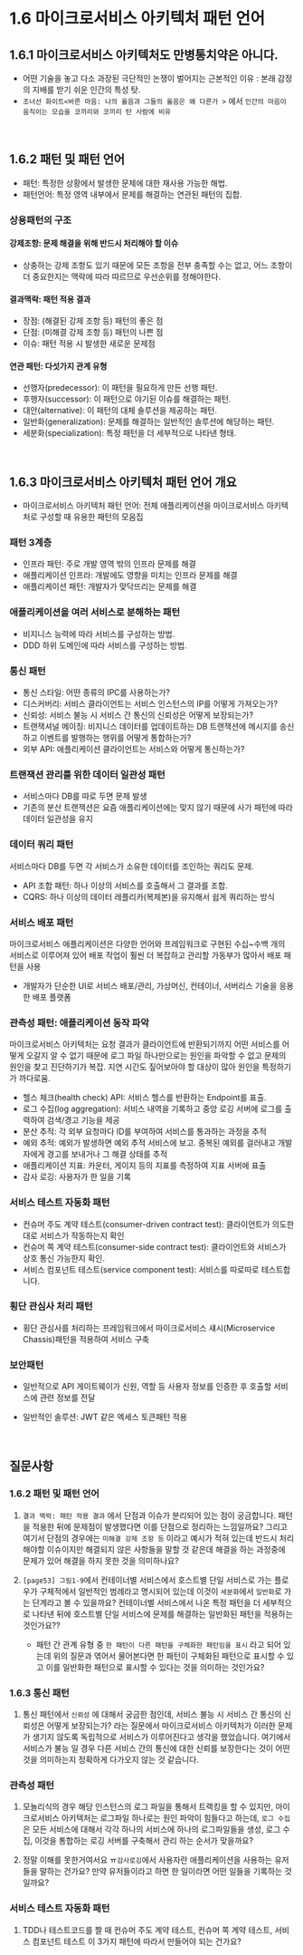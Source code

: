 # 1.6 마이크로서비스 아키텍처 패턴 언어

## 1.6.1 마이크로서비스 아키텍처도 만병통치약은 아니다.

-   어떤 기술을 놓고 다소 과장된 극단적인 논쟁이 벌어지는 근본적인 이유 : 본래 감정의 지배를 받기 쉬운 인간의 특성 탓.
-   `조너선 화이트<바른 마음: 나의 옳음과 그들의 옳음은 왜 다른가 >` 에서 `인간의 마음이 움직이는 모습을 코끼리와 코끼리 탄 사람에 비유`

<br />

## 1.6.2 패턴 및 패턴 언어

-   패턴: 특정한 상황에서 발생한 문제에 대한 재사용 가능한 해법.
-   패턴언어: 특정 영역 내부에서 문제를 해결하는 연관된 패턴의 집합.

### 상용패턴의 구조

#### 강제조항: 문제 해결을 위해 반드시 처리해야 할 이슈

-   상충하는 강제 조항도 있기 때문에 모든 조항을 전부 충족할 수는 없고, 어느 조항이 더 중요한지는 맥락에 따라 따르므로 우선순위를 정해야한다.

#### 결과맥락: 패턴 적용 결과

-   장점: (해결된 강제 조항 등) 패턴의 좋은 점
-   단점: (미해결 강제 조항 등) 패턴의 나쁜 점
-   이슈: 패턴 적용 시 발생한 새로운 문제점

#### 연관 패턴: 다섯가지 관계 유형

-   선행자(predecessor): 이 패턴을 필요하게 만든 선행 패턴.
-   후행자(successor): 이 패턴으로 야기된 이슈를 해결하는 패턴.
-   대안(alternative): 이 패턴의 대체 솔루션을 제공하는 패턴.
-   일반화(generalization): 문제를 해결하는 일반적인 솔루션에 해당하는 패턴.
-   세분화(specialization): 특정 패턴을 더 세부적으로 나타낸 형태.

<br />

## 1.6.3 마이크로서비스 아키텍처 패턴 언어 개요

-   마이크로서비스 아키텍처 패턴 언어: 전체 애플리케이션을 마이크로서비스 아키텍처로 구성할 때 유용한 패턴의 모음집

### 패턴 3계층

-   인프라 패턴: 주로 개발 영역 밖의 인프라 문제를 해결
-   애플리케이션 인프라: 개발에도 영향을 미치는 인프라 문제를 해결
-   애플리케이션 패턴: 개발자가 맞닥뜨리는 문제를 해결

### 애플리케이션을 여러 서비스로 분해하는 패턴

-   비지니스 능력에 따라 서비스를 구성하는 방법.
-   DDD 하위 도메인에 따라 서비스를 구성하는 방법.

### 통신 패턴

-   통신 스타일: 어떤 종류의 IPC를 사용하는가?
-   디스커버리: 서비스 클라이언트는 서비스 인스턴스의 IP를 어떻게 가져오는가?
-   신뢰성: 서비스 불능 시 서비스 간 통신의 신뢰성은 어떻게 보장되는가?
-   트랜잭셔널 메이징: 비지니스 데이터를 업데이트하는 DB 트랜잭션에 메시지를 송신하고 이벤트를 발행하는 행위를 어떻게 통합하는가?
-   외부 API: 애플리케이션 클라이언트는 서비스와 어떻게 통신하는가?

### 트랜잭션 관리를 위한 데이터 일관성 패턴

-   서비스마다 DB를 따로 두면 문제 발생
-   기존의 분산 트랜잭션은 요즘 애플리케이션에는 맞지 않기 때문에 사가 패턴에 따라 데이터 일관성을 유지

### 데이터 쿼리 패턴

서비스마다 DB를 두면 각 서비스가 소유한 데이터를 조인하는 쿼리도 문제.

-   API 조합 패턴: 하나 이상의 서비스를 호출해서 그 결과를 조합.
-   CQRS: 하나 이상의 데이터 레플리카(복제본)을 유지해서 쉽게 쿼리하는 방식

### 서비스 배포 패턴

마이크로서비스 애플리케이션은 다양한 언어와 프레임워크로 구현된 수십~수백 개의 서비스로 이루어져 있어 배포 작업이 훨씬 더 복잡하고 관리할 가동부가 많아서 배포 패턴을 사용

-   개발자가 단순한 UI로 서비스 배포/관리, 가상머신, 컨테이너, 서버리스 기술을 응용한 배포 플랫폼

### 관측성 패턴: 애플리케이션 동작 파악

마이크로서비스 아키텍처는 요청 결과가 클라이언트에 반환되기까지 어떤 서비스를 어떻게 오갈지 알 수 없기 때문에 로그 파일 하나만으로는 원인을 파악할 수 없고 문제의 원인을 찾고 진단하기가 복잡.
지연 시간도 짚어보아야 할 대상이 많아 원인을 특정하기가 까다로움.

-   헬스 체크(health check) API: 서비스 헬스를 반환하는 Endpoint를 표출.
-   로그 수집(log aggregation): 서비스 내역을 기록하고 중앙 로깅 서버에 로그를 출력하여 검색/경고 기능을 제공
-   분산 추적: 각 외부 요청마다 ID를 부여하여 서비스를 통과하는 과정을 추적
-   예외 추적: 예외가 발생하면 예외 추적 서비스에 보고. 중복된 예외를 걸러내고 개발자에게 경고를 보내거나 그 해결 상태를 추적
-   애플리케이션 지표: 카운터, 게이지 등의 지표를 측정하여 지표 서버에 표출
-   감사 로깅: 사용자가 한 일을 기록

### 서비스 테스트 자동화 패턴

-   컨슈머 주도 계약 테스트(consumer-driven contract test): 클라이언트가 의도한 대로 서비스가 작동하는지 확인
-   컨슈머 쪽 계약 테스트(consumer-side contract test): 클라이언트와 서비스가 상호 통신 가능한지 확인.
-   서비스 컴포넌트 테스트(service component test): 서비스를 따로따로 테스트합니다.

### 횡단 관심사 처리 패턴

-   횡단 관심사를 처리하는 프레임워크에서 마이크로서비스 섀시(Microservice Chassis)패턴을 적용하여 서비스 구축

### 보안패턴

-   일반적으로 API 게이트웨이가 신원, 역할 등 사용자 정보를 인증한 후 호출할 서비스에 관련 정보를 전달
-   일반적인 솔루션: JWT 같은 엑세스 토큰패턴 적용

    <br />

## 질문사항

### 1.6.2 패턴 및 패턴 언어

1. `결과 맥락: 패턴 적용 결과` 에서 단점과 이슈가 분리되어 있는 점이 궁금합니다. 패턴을 적용한 뒤에 문제점이 발생했다면 이를 단점으로 정리하는 느낌일까요? 그리고 여기서 단점의 경우에는 `미해결 강제 조항 등` 이라고 예시가 적혀 있는데 반드시 처리해야할 이슈이지만 해결되지 않은 사항들을 말할 것 같은데 해결을 하는 과정중에 문제가 있어 해결을 하지 못한 것을 의미하나요?

2. `[page53] 그림1-9`에서 컨테이너별 서비스에서 호스트별 단일 서비스로 가는 플로우가 구체적에서 일반적인 범례라고 명시되어 있는데 이것이 `세분화`에서 `일반화`로 가는 단계라고 볼 수 있을까요? 컨테이너별 서비스에서 나온 특정 패턴을 더 세부적으로 나타낸 뒤에 호스트별 단일 서비스에 문제를 해결하는 일반화된 패턴을 적용하는 것인가요??
    - 패턴 간 관계 유형 중 `한 패턴이 다른 패턴을 구체화한 패턴임을 표시` 라고 되어 있는데 위의 질문과 엮어서 물어본다면 한 패턴이 구체화된 패턴으로 표시할 수 있고 이를 일반화한 패턴으로 표시할 수 있다는 것을 의미하는 것인가요?

### 1.6.3 통신 패턴

1. 통신 패턴에서 `신뢰성` 에 대해서 궁금한 점인데, 서비스 불능 시 서비스 간 통신의 신뢰성은 어떻게 보장되는가? 라는 질문에서 마이크로서비스 아키텍처가 이러한 문제가 생기지 않도록 독립적으로 서비스가 이루어진다고 생각을 했었습니다. 여기에서 서비스가 불능 일 경우 다른 서비스 간의 통신에 대한 신뢰를 보장한다는 것이 어떤것을 의미하는지 정확하게 다가오지 않는 것 같습니다.

### 관측성 패턴

1. 모놀리식의 경우 해당 인스턴스의 로그 파일을 통해서 트랙킹을 할 수 있지만, 마이크로서비스 아키텍처는 로그파일 하나로는 원인 파악이 힘들다고 하는데, `로그 수집`은 모든 서비스에 대해서 각각 하나의 서비스에 하나의 로그파일들을 생성, 로그 수집, 이것을 통합하는 로깅 서버를 구축해서 관리 하는 순서가 맞을까요?

2. 정말 이해를 못한거여서요 ㅠ`감사로깅`에서 사용자란 애플리케이션을 사용하는 유저들을 말하는 건가요? 만약 유저들이라고 하면 한 일이라면 어떤 일들을 기록하는 것일까요?

### 서비스 테스트 자동화 패턴

1. TDD나 테스트코드를 짤 때 컨슈머 주도 계약 테스트, 컨슈머 쪽 계약 테스트, 서비스 컴포넌트 테스트 이 3가지 패턴에 따라서 만들어야 되는 건가요?
